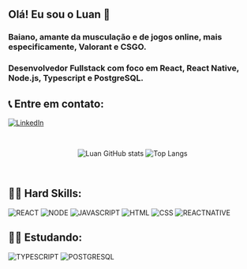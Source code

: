 ## Olá! Eu sou o Luan 👋

### Baiano, amante da musculação e de jogos online, mais especificamente, Valorant e CSGO.

### Desenvolvedor Fullstack com foco em React, React Native, Node.js, Typescript e PostgreSQL.

## 📞 Entre em contato:

[![LinkedIn](https://img.shields.io/badge/LinkedIn-0077B5?style=for-the-badge&logo=linkedin&logoColor=white)](https://www.linkedin.com/in/luan-oliveira-cruz/)

<br/><div align="center" style="display: inline_block;">
   
   ![Luan GitHub stats](https://github-readme-stats.vercel.app/api?username=luancruz99&show_icons=true&theme=dracula)
   ![Top Langs](https://github-readme-stats.vercel.app/api/top-langs/?username=anuraghazra&layout=compact)
   
</div><br/>

## 👨‍💻 Hard Skills:


  ![REACT](https://img.shields.io/badge/React-20232A?style=for-the-badge&logo=react&logoColor=61DAFB)
  ![NODE](https://img.shields.io/badge/Node.js-43853D?style=for-the-badge&logo=node.js&logoColor=white)
  ![JAVASCRIPT](https://img.shields.io/badge/JavaScript-F7DF1E?style=for-the-badge&logo=javascript&logoColor=black)
  ![HTML](https://img.shields.io/badge/HTML5-E34F26?style=for-the-badge&logo=html5&logoColor=white)
  ![CSS](https://img.shields.io/badge/CSS3-1572B6?style=for-the-badge&logo=css3&logoColor=white)
  ![REACTNATIVE](https://img.shields.io/badge/React_Native-20232A?style=for-the-badge&logo=react&logoColor=61DAFB)


## 👨‍🎓 Estudando:  
![TYPESCRIPT](https://img.shields.io/badge/TypeScript-007ACC?style=for-the-badge&logo=typescript&logoColor=white)
![POSTGRESQL](https://img.shields.io/badge/PostgreSQL-316192?style=for-the-badge&logo=postgresql&logoColor=white)
